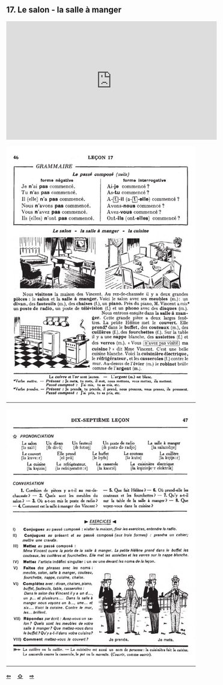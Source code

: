 ## 17. Le salon - la salle à manger

<iframe width="560" height="315" src="https://www.youtube.com/embed/JeJavxF4P1E" frameborder="0" allow="accelerometer; autoplay; encrypted-media; gyroscope; picture-in-picture" allowfullscreen></iframe>

![17A](img/17A.JPG)

![17B](img/17B.JPG)

<p style='font-weight:bolder'>
  <a href='16.html' title='Önceki sayfa'>⇦</a>&emsp;
  <a href='..' title='Ana sayfa'>⇧</a>&emsp;
  <a href='18.html' title='Sonraki sayfa'>⇨</a>
</p>
